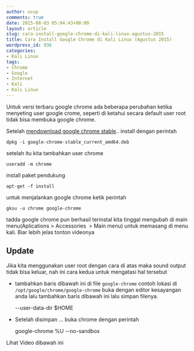 ```yaml
---
author: ucup
comments: true
date: 2015-08-03 05:04:43+00:00
layout: article
slug: cara-install-google-chrome-di-kali-linux-agustus-2015
title: Cara Install Google Chrome di Kali Linux (Agustus 2015)
wordpress_id: 936
categories:
- Kali Linux
tags:
- Chrome
- Google
- Internet
- Kali
- Kali Linux
---
```


Untuk versi terbaru google chrome ada beberapa perubahan ketika menyeting user google crome, seperti di ketahui secara default user root tidak bisa membuka google chrome.

Setelah [mendownload google chrome stable](https://www.google.com/chrome/browser/desktop/index.html).. install dengan perintah


    
    dpkg -i google-chrome-stable_current_amd64.deb



setelah itu kita tambahkan user chrome


    
    useradd -m chrome



install paket pendukung


    
    apt-get -f install



untuk menjalankan google chrome ketik perintah<!-- more -->


    
    gksu -u chrome google-chrome



tadda google chrome pun berhasil terinstal kita tinggal mengubah di main menu(Aplications > Accessories  > Main menu) untuk memasang di menu kali.
Biar lebih jelas tonton videonya





## Update



Jika kita menggunakan user root dengan cara di atas maka sound output tidak bisa keluar, nah ini cara kedua untuk mengatasi hal tersebut




    
  * tambahkan baris dibawah ini di file ` google-chrome ` contoh lokasi di ` /opt/google/chrome/google-chrome ` buka dengan editor kesayangan anda lalu tambahkan baris dibawah ini lalu simpan filenya.

    
    --user-data-dir $HOME




    
  * Setelah disimpan ... buka chrome dengan perintah

    
    google-chrome %U --no-sandbox


Lihat Video dibawah ini





